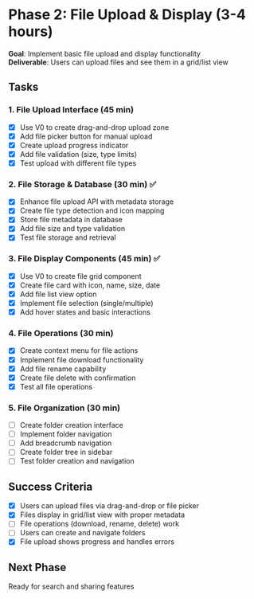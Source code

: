 # Phase 2: File Upload & Display (3-4 hours)

**Goal**: Implement basic file upload and display functionality  
**Deliverable**: Users can upload files and see them in a grid/list view

## Tasks

### 1. File Upload Interface (45 min)

- [x] Use V0 to create drag-and-drop upload zone
- [x] Add file picker button for manual upload
- [x] Create upload progress indicator
- [x] Add file validation (size, type limits)
- [x] Test upload with different file types

### 2. File Storage & Database (30 min) ✅

- [x] Enhance file upload API with metadata storage
- [x] Create file type detection and icon mapping
- [x] Store file metadata in database
- [x] Add file size and type validation
- [x] Test file storage and retrieval

### 3. File Display Components (45 min) ✅

- [x] Use V0 to create file grid component
- [x] Create file card with icon, name, size, date
- [x] Add file list view option
- [x] Implement file selection (single/multiple)
- [x] Add hover states and basic interactions

### 4. File Operations (30 min)

- [x] Create context menu for file actions
- [x] Implement file download functionality
- [x] Add file rename capability
- [x] Create file delete with confirmation
- [x] Test all file operations

### 5. File Organization (30 min)

- [ ] Create folder creation interface
- [ ] Implement folder navigation
- [ ] Add breadcrumb navigation
- [ ] Create folder tree in sidebar
- [ ] Test folder creation and navigation

## Success Criteria

- [x] Users can upload files via drag-and-drop or file picker
- [x] Files display in grid/list view with proper metadata
- [ ] File operations (download, rename, delete) work
- [ ] Users can create and navigate folders
- [x] File upload shows progress and handles errors

## Next Phase

Ready for search and sharing features
